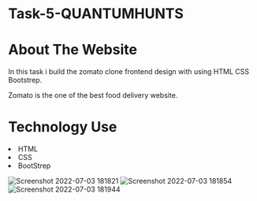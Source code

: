 # Task-5-QUANTUMHUNTS

# About The Website

In this task i build the zomato clone frontend design with using HTML CSS Bootstrep.

Zomato is the one of the best food delivery website.

# Technology Use

<li> HTML </li>
<li> CSS </li>
<li> BootStrep </li>


![Screenshot 2022-07-03 181821](https://user-images.githubusercontent.com/83862036/177040505-525bee96-bd8f-4661-a15a-73aaa4f6fca5.jpg)
![Screenshot 2022-07-03 181854](https://user-images.githubusercontent.com/83862036/177040508-ffb57123-7791-4cf1-9a38-834b9f520e5e.jpg)
![Screenshot 2022-07-03 181944](https://user-images.githubusercontent.com/83862036/177040509-ffdb44e1-0cf1-45d8-ac5a-71237c9c210a.jpg)

